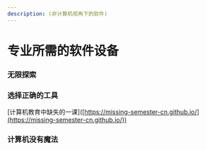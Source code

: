 ```yaml
---
description: (非计算机视角下的软件)
---
```


# 专业所需的软件设备

### 无限探索



### 选择正确的工具

\[计算机教育中缺失的一课]\([https://missing-semester-cn.github.io/](https://missing-semester-cn.github.io/))

### 计算机没有魔法





###

